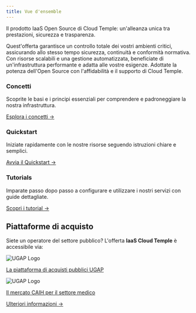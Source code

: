 ```yaml
---
title: Vue d'ensemble
---
```


Il prodotto IaaS Open Source di Cloud Temple: un'alleanza unica tra prestazioni, sicurezza e trasparenza.

Quest'offerta garantisce un controllo totale dei vostri ambienti critici, assicurando allo stesso tempo sicurezza, continuità e conformità normativa.
Con risorse scalabili e una gestione automatizzata, beneficiate di un'infrastruttura performante e adatta alle vostre esigenze. Adottate la potenza dell'Open Source con l'affidabilità e il supporto di Cloud Temple.

<div class="card-grid">
  <div class="card">
    <h3>Concetti</h3>
    <p>Scoprite le basi e i principi essenziali per comprendere e padroneggiare la nostra infrastruttura.</p>
    <a href="iaas_opensource/concepts" class="card-link">Esplora i concetti &rarr;</a>
  </div>
  <div class="card">
    <h3>Quickstart</h3>
    <p>Iniziate rapidamente con le nostre risorse seguendo istruzioni chiare e semplici.</p>
    <a href="iaas_opensource/quickstart" class="card-link">Avvia il Quickstart &rarr;</a>
  </div>
    <div class="card">
    <h3>Tutorials</h3>
    <p>Imparate passo dopo passo a configurare e utilizzare i nostri servizi con guide dettagliate.</p>
    <a href="iaas_opensource/tutorials" class="card-link">Scopri i tutorial &rarr;</a>
  </div>
</div>

## Piattaforme di acquisto

<div class="purchase-platforms">
  <p>Siete un operatore del settore pubblico? L'offerta <strong>IaaS Cloud Temple</strong> è accessibile via:</p>

  <div class="platform-card">
    <img src="https://www.medgest.fr/wp-content/uploads/sites/2/2021/09/nouveau-logo-ugap-2021.png" alt="UGAP Logo" class="platform-logo" />
    <p>
      <a href="https://cloudtour.capgemini.fr/partenaires/cloud-temple" target="_blank" rel="noopener noreferrer">
        La piattaforma di acquisti pubblici UGAP
      </a>
    </p>
  </div>

  <div class="platform-card">
      <img src="https://i0.wp.com/www.activus-software.fr/wp-content/uploads/2022/09/20221212-GRP-CAIH-BC.png?fit=1300%2C827&ssl=1" alt="UGAP Logo" class="platform-logo" />
    <p>
      <a href="https://www.caih-sante.org" target="_blank" rel="noopener noreferrer">
        Il mercato CAIH per il settore medico
      </a>
    </p>
  </div>

  <a href="https://www.cloud-temple.com/cloud-souverain-disponible-via-lugap/" target="_blank" rel="noopener noreferrer" class="learn-more-link">
    Ulteriori informazioni &rarr;
  </a>
</div>
